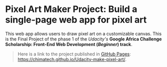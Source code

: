 # Pixel Art Maker Project: Build a single-page web app for pixel art

This web app allows users to draw pixel art on a customizable canvas.
This is the Final Project of the phase 1 of the _Udacity's_ **Google Africa Challenge Scholarship: Front-End Web Development (_Beginner_) track**.
>Here is a link to the project published in [GitHub Pages](https://chimatech.github.io/Udacity-make-pixel-art/): https://chimatech.github.io/Udacity-make-pixel-art/.